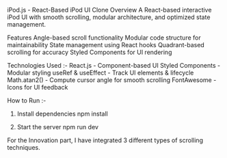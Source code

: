 iPod.js - React-Based iPod UI Clone
Overview
A React-based interactive iPod UI with smooth scrolling, modular architecture, and optimized state management.

Features
Angle-based scroll functionality
Modular code structure for maintainability
State management using React hooks
Quadrant-based scrolling for accuracy
Styled Components for UI rendering

Technologies Used :-
React.js - Component-based UI
Styled Components - Modular styling
useRef & useEffect - Track UI elements & lifecycle
Math.atan2() - Compute cursor angle for smooth scrolling
FontAwesome - Icons for UI feedback

How to Run :-
1. Install dependencies
npm install

2. Start the server
npm run dev

For the Innovation part, I have integrated 3 different types of scrolling techniques.